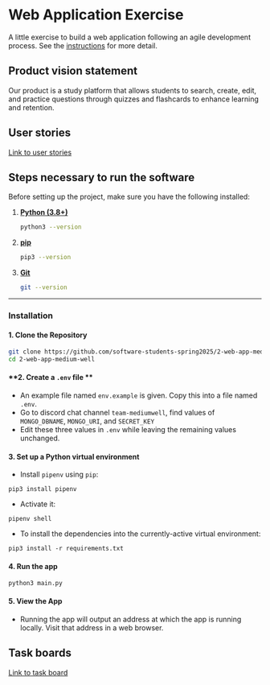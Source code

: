 # Web Application Exercise

A little exercise to build a web application following an agile development process. See the [instructions](instructions.md) for more detail.

## Product vision statement

Our product is a study platform that allows students to search, create, edit, and practice questions through quizzes and flashcards to enhance learning and retention.

## User stories

[Link to user stories](https://github.com/software-students-spring2025/2-web-app-medium-well/issues) 

## Steps necessary to run the software
Before setting up the project, make sure you have the following installed:

1. [**Python (3.8+)**](https://www.python.org/downloads/)
   ```sh
   python3 --version
   ```
2. [**pip**](https://pip.pypa.io/en/stable/)
   ```sh
   pip3 --version
   ```
3. [**Git**](https://git-scm.com/)
   ```sh
   git --version
   ```
---

### **Installation**

#### **1. Clone the Repository**

```sh
git clone https://github.com/software-students-spring2025/2-web-app-medium-well.git
cd 2-web-app-medium-well
```

#### **2. Create a `.env` file **
-  An example file named `env.example` is given. Copy this into a file named `.env`.
-  Go to discord chat channel `team-mediumwell`, find values of `MONGO_DBNAME`, `MONGO_URI`, and `SECRET_KEY`
-  Edit these three values in `.env` while leaving the remaining values unchanged.

#### **3. Set up a Python virtual environment**
- Install `pipenv` using `pip`:
```
pip3 install pipenv
```

- Activate it:

```
pipenv shell
```
- To install the dependencies into the currently-active virtual environment:
```
pip3 install -r requirements.txt
```

#### **4. Run the app**
```
python3 main.py
```
#### **5. View the App**
- Running the app will output an address at which the app is running locally. Visit that address in a web browser.


## Task boards

[Link to task board](https://github.com/orgs/software-students-spring2025/projects/115)
